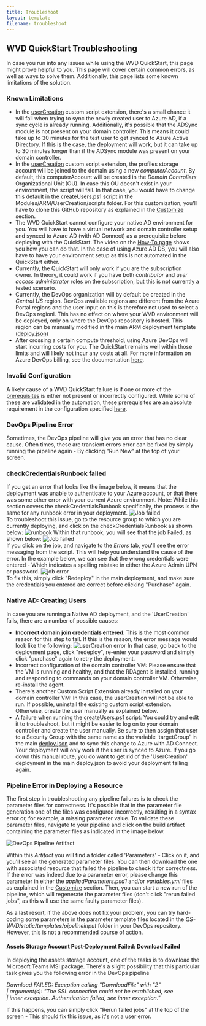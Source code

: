 ```yaml
---
title: Troubleshoot
layout: template
filename: troubleshoot
---
```


## <b>WVD QuickStart Troubleshooting</b>
In case you run into any issues while using the WVD QuickStart, this page might prove helpful to you. This page will cover certain common errors, as well as ways to solve them. Additionally, this page lists some known limitations of the solution.

### <b>Known Limitations</b>
* In the <a href="https://github.com/samvdjagt/wvdquickstart/tree/master/Modules/ARM/UserCreation/scripts/createUsers.ps1" target="_blank">userCreation</a> custom script extension, there's a small chance it will fail when trying to sync the newly created user to Azure AD, if a sync cycle is already running. Additionally, it's possible that the ADSync module is not present on your domain controller. This means it could take up to 30 minutes for the test user to get synced to Azure Active Directory. If this is the case, the deployment will work, but it can take up to 30 minutes longer than if the ADSync module was present on your domain controller.
* In the <a href="https://github.com/samvdjagt/wvdquickstart/tree/master/Modules/ARM/UserCreation/scripts/createUsers.ps1" target="_blank">userCreation</a> custom script extension, the profiles storage account will be joined to the domain using a new *computerAccount*. By default, this computerAccount will be created in the *Domain Controllers* Organizational Unit (OU). In case this OU doesn't exist in your environment, the script will fail. In that case, you would have to change this default in the createUsers.ps1 script in the Modules/ARM/UserCreation/scripts folder. For this customization, you'll have to clone this GitHub repository as explained in the <a href="customize">Customize</a> section.
* The WVD QuickStart cannot configure your native AD environment for you. You will have to have a virtual network and domain controller setup and synced to Azure AD (with AD Connect) as a prerequisite before deploying with the QuickStart. The video on the <a href="howto">How-To page</a> shows you how you can do that. In the case of using Azure AD DS, you will also have to have your environment setup as this is not automated in the QuickStart either.
* Currently, the QuickStart will only work if you are the subscription owner. In theory, it could work if you have both *contributor* and *user access administrator* roles on the subscription, but this is not currently a tested scenario.
* Currently, the DevOps organization will by default be created in the *Central US* region. DevOps available regions are different from the Azure Portal regions and the user input on this is therefore not used to select a DevOps regionl. This has no effect on where your WVD environment will be deployed, only on where the DevOps repository is hosted. This region can be manually modified in the main ARM deployment template (<a href="https://github.com/samvdjagt/wvdquickstart/tree/master/deploy.json" target="_blank">deploy.json</a>)
* After crossing a certain compute threshold, using Azure DevOps will start incurring costs for you. The QuickStart remains well within those limits and will likely not incur any costs at all. For more information on Azure DevOps billing, see the documentation <a href="https://docs.microsoft.com/en-us/azure/devops/organizations/billing/overview?view=azure-devops" target="_blank">here</a>.

### <b>Invalid Configuration</b>
A likely cause of a WVD QuickStart failure is if one or more of the <a href="howto">prerequisites</a> is either not present or incorrectly configured. While some of these are validated in the automation, these prerequisites are an absolute requirement in the configuration specified <a href="howto">here</a>.

### <b>DevOps Pipeline Error</b>
Sometimes, the DevOps pipeline will give you an error that has no clear cause. Often times, these are transient errors error can be fixed by simply running the pipeline again - By clicking "Run New" at the top of your screen. 

### <b>checkCredentialsRunbook failed</b>
If you get an error that looks like the image below, it means that the deployment was unable to authenticate to your Azure account, or that there was some other error with your current Azure environment. Note: While this section covers the checkCredentialsRunbook specifically, the process is the same for any runbook error in your deployment.
![Job failed](images/jobFail.PNG?raw=true)
<br>To troubleshoot this issue, go to the resource group to which you are currently deploying, and click on the checkCredentialsRunbook as shown below:
![runbook](images/runbook.PNG?raw=true)
Within that runbook, you will see that the job Failed, as shown below:
![Job failed](images/runbookFailed.PNG?raw=true)
<br>If you click on the job, and navigate to the *Errors* tab, you'll see the error messaging from the script. This will help you understand the cause of the error. In the example below, we can see that the wrong credentials were entered - Which indicates a spelling mistake in either the Azure Admin UPN or password. 
![job error](images/jobError.PNG?raw=true)
<br>To fix this, simply click "Redeploy" in the main deployment, and make sure the credentials you entered are correct before clicking "Purchase" again.

### <b>Native AD: Creating Users</b>
In case you are running a Native AD deployment, and the 'UserCreation' fails, there are a number of possible causes:

* <b>Incorrect domain join credentials entered</b>: This is the most common reason for this step to fail. If this is the reason, the error message would look like the following:
![userCreation error](images/credError.PNG?raw=true)
In that case, go back to the deployment page, click "redeploy", re-enter your password and simply click "purchase" again to retry the deployment.
* Incorrect configuration of the domain controller VM: Please ensure that the VM is running and healthy, and that the RDAgent is installed, running and responding to commands on your domain controller VM. Otherwise, re-install the agent.
* There's another Custom Script Extension already installed on your domain controller VM: In this case, the userCreation will not be able to run. If possible, uninstall the existing custom script extension. Otherwise, create the user manually as explained below.
* A failure when running the <a href="https://github.com/samvdjagt/wvdquickstart/tree/master/Modules/ARM/UserCreation/scripts/createUsers.ps1" target="_blank">createUsers.ps1</a> script: You could try and edit it to troubleshoot, but it might be easier to log on to your domain controller and create the user manually. Be sure to then assign that user to a Security Group with the same name as the variable 'targetGroup' in the main <a href="https://github.com/samvdjagt/wvdquickstart/tree/master/deploy.json" target="_blank">deploy.json</a> and to sync this change to Azure with AD Connect. Your deployment will only work if the user is synced to Azure. If you go down this manual route, you do want to get rid of the 'UserCreation' deployment in the main deploy.json to avoid your deployment failing again.

### <b>Pipeline Error in Deploying a Resource</b>
The first step in troubleshooting any pipeline failures is to check the parameter files for correctness. It's possible that in the parameter file generation one of the files was configured incorrectly, resulting in a syntax error or, for example, a missing parameter value. To validate these parameter files, navigate to your pipeline and click on the build artifact containing the parameter files as indicated in the image below.

![DevOps Pipeline Artifact](images/devopsArtifact.PNG?raw=true)

Within this *Artifact* you will find a folder called 'Parameters' - Click on it, and you'll see all the generated parameter files. You can then download the one with associated resource that failed the pipeline to check it for correctness. If the error was indeed due to a parameter error, please change this parameter in either the *appliedParameters.psd1* and/or *variables.yml* files as explained in the <a href="customize" target="_blank">Customize</a> section. Then, you can start a new run of the pipeline, which will regenerate the parameter files (don't click "rerun failed jobs", as this will use the same faulty parameter files). 

As a last resort, if the above does not fix your problem, you can try hard-coding some parameters in the parameter template files located in the *QS-WVD/static/templates/pipelineinput* folder in your DevOps repository. However, this is not a recommended course of action.

#### Assets Storage Account Post-Deployment Failed: Download Failed
In deploying the assets storage account, one of the tasks is to download the Microsoft Teams MSI package. There's a slight possibility that this particular task gives you the following error in the DevOps pipeline

*Download FAILED: Exception calling "DownloadFile" with "2" <br>
     | argument(s): "The SSL connection could not be established, see <br>
     | inner exception. Authentication failed, see inner exception."*

If this happens, you can simply click "Rerun failed jobs" at the top of the screen - This should fix this issue, as it's not a user error.
